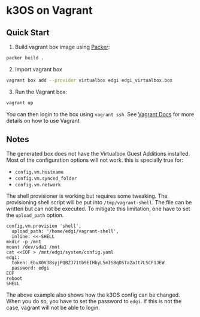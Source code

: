 # k3OS on Vagrant

## Quick Start

1. Build vagrant box image using [Packer](https://www.packer.io/): 

```bash
packer build .
```

2. Import vagrant box

```bash
vagrant box add --provider virtualbox edgi edgi_virtualbox.box
```

3. Run the Vagrant box:

```bash
vagrant up
```

You can then login to the box using `vagrant ssh`. See [Vagrant
Docs](https://www.vagrantup.com/docs/index.html) for more details on how
to use Vagrant

## Notes

The generated box does not have the Virtualbox Guest Additions
installed. Most of the configuration options will not work. this is
specially true for:

* `config.vm.hostname`
* `config.vm.synced_folder`
* `config.vm.network`

The shell provisioner is working but requires some tweaking. The
provisioning shell script will be put into `/tmp/vagrant-shell`. The
file can be written but can not be executed. To mitigate this
limitation, one have to set the `upload_path` option.

```
config.vm.provision 'shell',
  upload_path: '/home/edgi/vagrant-shell',
  inline: <<-SHELL
mkdir -p /mnt
mount /dev/sda1 /mnt
cat <<EOF > /mnt/edgi/system/config.yaml
edgi:
  token: EbvX0V38syjPQBZJ71tb9EIHbyL5mISBqDSTa2aJt7LSCF1JEW
  password: edgi
EOF
reboot
SHELL
```

The above example also shows how the k3OS config can be changed. When
you do so, you have to set the password to `edgi`. If this is not the
case, vagrant will not be able to login.
